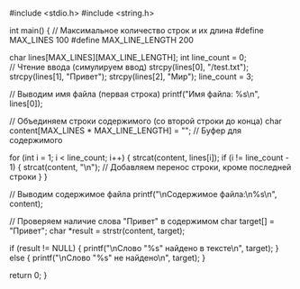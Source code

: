 #include <stdio.h>
#include <string.h>

int main() {
    // Максимальное количество строк и их длина
    #define MAX_LINES 100
    #define MAX_LINE_LENGTH 200
    
char lines[MAX_LINES][MAX_LINE_LENGTH];
    int line_count = 0;    
    // Чтение ввода (симулируем ввод)
    strcpy(lines[0], "/test.txt");
    strcpy(lines[1], "Привет");
    strcpy(lines[2], "Мир");
    line_count = 3;
    
// Выводим имя файла (первая строка)
    printf("Имя файла: %s\n", lines[0]);
    
// Объединяем строки содержимого (со второй строки до конца)
    char content[MAX_LINES * MAX_LINE_LENGTH] = ""; // Буфер для содержимого
    
for (int i = 1; i < line_count; i++) {
        strcat(content, lines[i]);
        if (i != line_count - 1) {
            strcat(content, "\n"); // Добавляем перенос строки, кроме последней строки
        }
    }
    
 // Выводим содержимое файла
    printf("\nСодержимое файла:\n%s\n", content);
    
 // Проверяем наличие слова "Привет" в содержимом
    char target[] = "Привет";
    char *result = strstr(content, target);
    
if (result != NULL) {
        printf("\nСлово \"%s\" найдено в тексте\n", target);
    } else {
        printf("\nСлово \"%s\" не найдено\n", target);
    }
    
  return 0;
}
